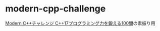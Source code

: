 ﻿# modern-cpp-challenge

[Modern C++チャレンジ C++17プログラミング力を鍛える100問](https://www.oreilly.co.jp/books/9784873118697/)の素振り用

